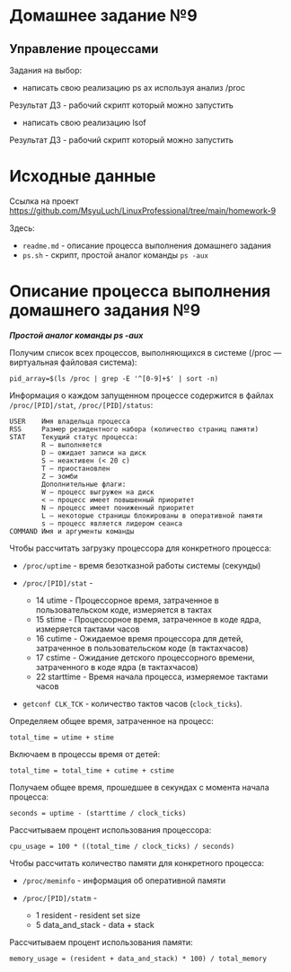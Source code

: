 # **Домашнее задание №9**

## **Управление процессами**
 
Задания на выбор:

 - написать свою реализацию ps ax используя анализ /proc

Результат ДЗ - рабочий скрипт который можно запустить
 
 - написать свою реализацию lsof

Результат ДЗ - рабочий скрипт который можно запустить

# **Исходные данные**

Ссылка на проект https://github.com/MsyuLuch/LinuxProfessional/tree/main/homework-9

Здесь:
- `readme.md` - описание процесса выполнения домашнего задания
- `ps.sh` - скрипт, простой аналог команды `ps -aux` 

# **Описание процесса выполнения домашнего задания №9**

***Простой аналог команды ps -aux***

Получим список всех процессов, выполняющихся в системе (/proc — виртуальная файловая система):
```
pid_array=$(ls /proc | grep -E '^[0-9]+$' | sort -n)
```
Информация о каждом запущенном процессе содержится в файлах `/proc/[PID]/stat`, `/proc/[PID]/status`:
```
USER	Имя владельца процесса
RSS	    Размер резидентного набора (количество страниц памяти)
STAT	Текущий статус процесса:
        R — выполняется
        D — ожидает записи на диск
        S — неактивен (< 20 с)
        T — приостановлен
        Z — зомби
        Дополнительные флаги:
        W — процесс выгружен на диск
        < — процесс имеет повышенный приоритет
        N — процесс имеет пониженный приоритет
        L — некоторые страницы блокированы в оперативной памяти
        s — процесс является лидером сеанса
COMMAND	Имя и аргументы команды
```

Чтобы рассчитать загрузку процессора для конкретного процесса:

 - `/proc/uptime` - время безотказной работы системы (секунды)
 - `/proc/[PID]/stat` - 
    - 14 utime - Процессорное время, затраченное в пользовательском коде, измеряется в тактах
    - 15 stime - Процессорное время, затраченное в коде ядра, измеряется тактами часов
    - 16 cutime - Ожидаемое время процессора для детей, затраченное в пользовательском коде (в тактахчасов)
    - 17 cstime - Ожидание детского процессорного времени, затраченного в коде ядра (в тактахчасов)
    - 22 starttime - Время начала процесса, измеряемое тактами часов

- `getconf CLK_TCK` - количество тактов часов (`clock_ticks`).

Определяем общее время, затраченное на процесс:
```
total_time = utime + stime
```
Включаем в процессы время от детей:
```
total_time = total_time + cutime + cstime
```
Получаем общее время, прошедшее в секундах с момента начала процесса:
```
seconds = uptime - (starttime / clock_ticks)
```
Рассчитываем процент использования процессора:
```
cpu_usage = 100 * ((total_time / clock_ticks) / seconds)
```
Чтобы рассчитать количество памяти для конкретного процесса:
 - `/proc/meminfo` - информация об оперативной памяти

 - `/proc/[PID]/statm` - 
    - 1 resident - resident set size
    - 5 data_and_stack - data + stack
    
Рассчитываем процент использования памяти:
```
memory_usage = (resident + data_and_stack) * 100) / total_memory
```